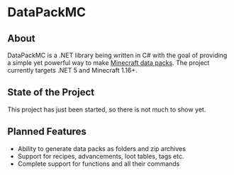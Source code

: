 # DataPackMC

## About
DataPackMC is a .NET library being written in C# with the goal of providing a simple yet powerful way to make [Minecraft data packs](https://minecraft.gamepedia.com/Data_Pack).
The project currently targets .NET 5 and Minecraft 1.16+.

## State of the Project
This project has just been started, so there is not much to show yet.

## Planned Features
* Ability to generate data packs as folders and zip archives
* Support for recipes, advancements, loot tables, tags etc.
* Complete support for functions and all their commands
